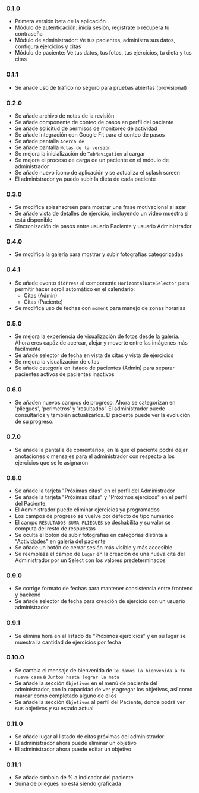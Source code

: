 ### 0.1.0

- Primera versión beta de la aplicación
- Módulo de autenticación: inicia sesión, regístrate o recupera tu contraseña
- Módulo de administrador: Ve tus pacientes, administra sus datos, configura ejercicios y citas
- Módulo de paciente: Ve tus datos, tus fotos, tus ejercicios, tu dieta y tus citas

### 0.1.1

- Se añade uso de tráfico no seguro para pruebas abiertas (provisional)

### 0.2.0

- Se añade archivo de notas de la revisión
- Se añade componente de conteo de pasos en perfil del paciente
- Se añade solicitud de permisos de monitoreo de actividad
- Se añade integración con Google Fit para el conteo de pasos
- Se añade pantalla `Acerca de`
- Se añade pantalla `Notas de la versión`
- Se mejora la inicialización de `TabNavigation` al cargar
- Se mejora el proceso de carga de un paciente en el módulo de administrador
- Se añade nuevo ícono de aplicación y se actualiza el splash screen
- El administrador ya puedo subir la dieta de cada paciente

### 0.3.0

- Se modifica splashscreen para mostrar una frase motivacional al azar
- Se añade vista de detalles de ejercicio, incluyendo un video muestra si está disponible
- Sincronización de pasos entre usuario Paciente y usuario Administrador

### 0.4.0

- Se modifica la galería para mostrar y subir fotografías categorizadas

### 0.4.1

- Se añade evento `didPress` al componente `HorizontalDateSelector` para permitir hacer scroll automático en el calendario:
  - Citas (Admin)
  - Citas (Paciente)
- Se modifica uso de fechas con `moment` para manejo de zonas horarias

### 0.5.0

- Se mejora la experiencia de visualización de fotos desde la galería. Ahora eres capáz de acercar, alejar y moverte entre las imágenes más fácilmente
- Se añade selector de fecha en vista de citas y vista de ejercicios
- Se mejora la visualización de citas
- Se añade categoría en listado de pacientes (Admin) para separar pacientes activos de pacientes inactivos

### 0.6.0

- Se añaden nuevos campos de progreso. Ahora se categorizan en 'pliegues', 'perimetros' y 'resultados'. El administrador puede consultarlos y también actualizarlos. El paciente puede ver la evolución de su progreso.

### 0.7.0

- Se añade la pantalla de comentarios, en la que el paciente podrá dejar anotaciones o mensajes para el administrador con respecto a los ejercicios que se le asignaron

### 0.8.0

- Se añade la tarjeta "Próximas citas" en el perfil del Administrador
- Se añade la tarjeta "Próximas citas" y "Próximos ejercicos" en el perfil del Paciente.
- El Administrador puede eliminar ejercicios ya programados
- Los campos de progreso se vuelve por defecto de tipo numérico
- El campo `RESULTADOS SUMA PLIEGUES` se deshabilita y su valor se computa del resto de respuestas
- Se oculta el botón de subir fotografías en categorías distinta a "Actividades" en galería del paciente
- Se añade un botón de cerrar sesión más visible y más accesible
- Se reemplaza el campo de `Lugar` en la creación de una nueva cita del Administrador por un Select con los valores predeterminados

### 0.9.0

- Se corrige formato de fechas para mantener consistencia entre frontend y backend
- Se añade selector de fecha para creación de ejercicio con un usuario administrador

### 0.9.1

- Se elimina hora en el listado de "Próximos ejercicios" y en su lugar se muestra la cantidad de ejercicios por fecha

### 0.10.0

- Se cambia el mensaje de bienvenida de `Te damos la bienvenida a tu nueva casa` a `Juntos hasta lograr la meta`
- Se añade la sección `Objetivos` en el menú de paciente del administrador, con la capacidad de ver y agregar los objetivos, así como marcar como completado alguno de ellos
- Se añade la sección `Objetivos` al perfil del Paciente, donde podrá ver sus objetivos y su estado actual

### 0.11.0

- Se añade lugar al listado de citas próximas del administrador
- El administrador ahora puede eliminar un objetivo
- El administrador ahora puede editar un objetivo

### 0.11.1

- Se añade símbolo de % a indicador del paciente
- Suma de pliegues no está siendo graficada

